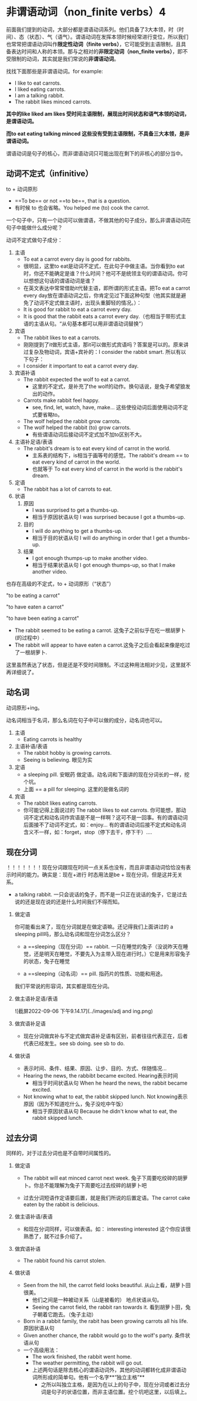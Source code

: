 # 非谓语动词（non_finite verbs）4

前面我们提到的动词，大部分都是谓语动词系列。他们具备了3大本领，时（时间）、态（状态）、气（语气）。谓语动词在发挥本领时候经常进行变位，所以我们也常常把谓语动词叫作**限定性动词（finite verbs）**，它可能受到主语限制，且具备表达时间和人称的本领。那与之相对的**非限定动词（non_finite verbs）**，即不受限制的动词，其实就是我们常说的**非谓语动词**。

找找下面那些是非谓语动词。for example:
+ I like to eat carrots.
+ I liked eating carrots.
+ I am a talking rabbit.
+ The rabbit likes minced carrots.

**其中的like liked am likes 受时间主语限制，展现出时间状态和语气本领的动词，是谓语动词。**

**而to eat   eating  talking  minced 这些没有受到主语限制，不具备三大本领，是非谓语动词。**

谓语动词是句子的核心，而非谓语动词只可能出现在剩下的非核心的部分当中。



## 动词不定式（infinitive）

to + 动词原形

+ ==To be== or not ==to be==, that is a question.
+ 有时候 to 也会省略。You helped me (to) cook the carrot.

一个句子中，只有一个动词可以做谓语，不做其他的句子成分。那么非谓语动词在句子中能做什么成分呢？

动词不定式做句子成分：

1. 主语
    + To eat a carrot every day is good for rabbits.
    + 很明显，这里to eat是动词不定式，在此句子中做主语。当你看到to eat时，你还不能确定是谁？什么时间？他可不是统领主句的谓语动词。你可以想想这句话的谓语动词是谁？
    + 在英文表达中常常借助it代替主语，即所谓的形式主语。把To eat a carrot every day放在谓语动词之后，你肯定见过下面这种句型（他其实就是避免了动词不定式做主语时，出现头重脚轻的情况。）：
    + It is good for rabbit to eat a carrot every day.
    + It is good that the rabbit eats a carrot every day.（也相当于带形式主语的主语从句。“从句基本都可以用非谓语动词替换”）
2. 宾语
    + The rabbit likes to eat a carrots.
    + 刚刚提到了it做形式主语，那it可以做形式宾语吗？答案是可以的。原来讲过复杂及物动词，宾语+宾补的：I consider the rabbit smart. 所以有以下句子：
    + I consider it important to eat a carrot every day.
3. 宾语补语
    + The rabbit expected the wolf to eat a carrot.  
        + 这里的不定式，是补充了the wolf的动作。换句话说，是兔子希望狼发出的动作。
    + Carrots make rabbit feel happy.
        + see, find, let, watch, have, make... 这些使役动词后面使用动词不定式要省略to。
    + The wolf helped the rabbit grow carrots.
    + The wolf helped the rabbit (to) grow carrots.
        + 有些谓语动词后接动词不定式加不加to区别不大。
4. 主语补足语/表语
    + The rabbit's dream is to eat every kind of carrot in the world.
        + 主系表的结构下，is相当于画等号的感觉。The rabbit's dream ==  to eat every kind of carrot in the world.
        + 也就等于 To eat every kind of carrot in the world is the rabbit's dream.
5. 定语
    + The rabbit has a lot of carrots to eat.
6. 状语
    1. 原因
        + I was surprised to get a thumbs-up.
        + 相当于原因状语从句 I was surprised because I got a thumbs-up.
    2. 目的
        + I will do anything to get a thumbs-up.
        + 相当于目的状语从句 I will do anything in order that I get a thumbs-up.
    3. 结果
        + I got enough thumps-up to make another video.
        + 相当于结果状语从句 I got enough thumps-up, so that I make another video.

也存在高级的不定式，to + 动词原形（“状态”）

"to be eating a carrot"

"to have eaten a carrot"

"to have been eating a carrot"

+ The rabbit seemed to be eating a carrot.  这兔子之前似乎在吃一根胡萝卜(的过程中）.
+ The rabbit will appear to have eaten a carrot.这兔子之后会看起来像是吃过了一根胡萝卜.

这里虽然表达了状态，但是还是不受时间限制。不过这种用法相对少见，这里就不再详细说了。



## 动名词

动词原形+ing。

动名词相当于名词，那么名词在句子中可以做的成分，动名词也可以。

1. 主语
    + Eating carrots is healthy
2. 主语补语/表语
    + The rabbit hobby is growing carrots.
    + Seeing is believing. 眼见为实
3. 定语
    + a sleeping pill.  安眠药 做定语。动名词和下面讲的现在分词长的一样，挖个坑。
    + 上面 == a pill for sleeping.  这里的是做名词的
4. 宾语
    + The rabbit likes eating carrots.
    + 你可能记得上面说过的 The rabbit likes to eat carrots. 你可能想，那动词不定式和动名词作宾语是不是一样啊？这可不是一回事。有的谓语动词后面接不了动词不定式，如：enjoy... 有的谓语动词后接不定式和动名词含义不一样，如：forget，stop（停下去干，停下干）....



## 现在分词

！！！！！！！现在分词跟现在时间一点关系也没有，而且非谓语动词恰恰没有表示时间的能力。确实是：现在+进行 时态用法是be + 现在分词，但是这并无关系。

+ a talking rabbit. 一只会说话的兔子，而不是一只正在说话的兔子，它是过去说的还是现在说的还是什么时间我们不得而知。

1. 做定语

    你可能看出来了，现在分词就是在做定语嘛。还记得我们上面讲过的 a sleeping pill吗，那么动名词和现在分词怎么区分？

    + a ==sleeping（现在分词）== rabbit.  一只在睡觉的兔子（没说昨天在睡觉，还是明天在睡觉，不要先入为主带入现在进行时。）它是用来形容兔子的状态，兔子在睡觉

    + a ==sleeping（动名词）== pill.  指药片的性质、功能和用途。

    我们平常说的形容词，其实都是现在分词。

2. 做主语补足语/表语

    ![截屏2022-09-06 下午9.14.17](../images/adj and ing.png)

3. 做宾语补足语

    + 现在分词做宾补与不定式做宾语补足语有区别，前者往往代表正在，后者代表已经发生。see sb doing.   see sb to do.

4. 做状语

    + 表示时间、条件、结果、原因、让步、目的、方式、伴随情况...
    + Hearing the news, the rabbibt became excited.    Hearing表示时间
        + 相当于时间状语从句  When he heard the news, the rabbit became excited.
    + Not knowing what to eat, the rabbit skipped lunch.  Not knowing表示原因（因为不知道吃什么，兔子没吃中午饭）
        + 相当于原因状语从句  Because he didn't know what to eat, the rabbit skipped lunch.



## 过去分词

同样的，对于过去分词也是不自带时间属性的。

1. 做定语

    + The rabbit will eat minced carrot next week. 兔子下周要吃绞碎的胡萝卜。你总不能理解为兔子下周要吃过去绞碎的胡萝卜吧

    + 过去分词短语作定语要后置，就是我们所说的后置定语。The carrot cake eaten by the rabbit is delicious.

2. 做主语补语/表语

    + 和现在分词同样，可以做表语。如： interesting  interested  这个你应该很熟悉了，就不过多介绍了。

3. 做宾语补语

    + The rabbit found his carrot stolen.

4. 做状语

    + Seen from the hill, the carrot field looks beautiful.   从山上看，胡萝卜田很美。  
        + 他们之间是一种被动关系（山是被看的） 地点状语从句。
        + Seeing the carrot field, the rabbit ran towards it. 看到胡萝卜田，兔子朝着它跑去。（兔子主动）
    + Born in a rabbit family, the rabit has been growing carrots all his life. 原因状语从句
    + Given another chance, the rabbit would go to the wolf's party. 条件状语从句
    + 一个高级用法：
        + The work finished, the rabbit went home.
        + The weather permitting, the rabbit will go out.
        + 上述两句话是除去核心的谓语动词外，其他的动词都转化成非谓语动词所形成的简单句。他有一个名字**“独立主格”**
            + 之所以叫独立主格，是因为在以上的句子中，现在分词或者过去分词是句子的状语位置，而非主语位置。挖个坑吧这里，以后填上。
